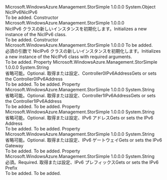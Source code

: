 <Type Name="NicIPv6" FullName="Microsoft.WindowsAzure.Management.StorSimple.Models.NicIPv6">
  <TypeSignature Language="C#" Value="public class NicIPv6" />
  <TypeSignature Language="ILAsm" Value=".class public auto ansi beforefieldinit NicIPv6 extends System.Object" />
  <TypeSignature Language="DocId" Value="T:Microsoft.WindowsAzure.Management.StorSimple.Models.NicIPv6" />
  <TypeSignature Language="VB.NET" Value="Public Class NicIPv6" />
  <TypeSignature Language="F#" Value="type NicIPv6 = class" />
  <AssemblyInfo>
    <AssemblyName>Microsoft.WindowsAzure.Management.StorSimple</AssemblyName>
    <AssemblyVersion>1.0.0.0</AssemblyVersion>
  </AssemblyInfo>
  <Base>
    <BaseTypeName>System.Object</BaseTypeName>
  </Base>
  <Interfaces />
  <Docs>
    <summary>
            <span data-ttu-id="fb531-101">NicIPv6</span><span class="sxs-lookup"><span data-stu-id="fb531-101">NicIPv6</span></span>
            </summary>
    <remarks>To be added.</remarks>
  </Docs>
  <Members>
    <Member MemberName=".ctor">
      <MemberSignature Language="C#" Value="public NicIPv6 ();" />
      <MemberSignature Language="ILAsm" Value=".method public hidebysig specialname rtspecialname instance void .ctor() cil managed" />
      <MemberSignature Language="DocId" Value="M:Microsoft.WindowsAzure.Management.StorSimple.Models.NicIPv6.#ctor" />
      <MemberSignature Language="VB.NET" Value="Public Sub New ()" />
      <MemberType>Constructor</MemberType>
      <AssemblyInfo>
        <AssemblyName>Microsoft.WindowsAzure.Management.StorSimple</AssemblyName>
        <AssemblyVersion>1.0.0.0</AssemblyVersion>
      </AssemblyInfo>
      <Parameters />
      <Docs>
        <summary>
            <span data-ttu-id="fb531-102">NicIPv6 クラスの新しいインスタンスを初期化します。</span><span class="sxs-lookup"><span data-stu-id="fb531-102">Initializes a new instance of the NicIPv6 class.</span></span>
            </summary>
        <remarks>To be added.</remarks>
      </Docs>
    </Member>
    <Member MemberName=".ctor">
      <MemberSignature Language="C#" Value="public NicIPv6 (string iPv6Prefix);" />
      <MemberSignature Language="ILAsm" Value=".method public hidebysig specialname rtspecialname instance void .ctor(string iPv6Prefix) cil managed" />
      <MemberSignature Language="DocId" Value="M:Microsoft.WindowsAzure.Management.StorSimple.Models.NicIPv6.#ctor(System.String)" />
      <MemberSignature Language="VB.NET" Value="Public Sub New (iPv6Prefix As String)" />
      <MemberSignature Language="F#" Value="new Microsoft.WindowsAzure.Management.StorSimple.Models.NicIPv6 : string -&gt; Microsoft.WindowsAzure.Management.StorSimple.Models.NicIPv6" Usage="new Microsoft.WindowsAzure.Management.StorSimple.Models.NicIPv6 iPv6Prefix" />
      <MemberType>Constructor</MemberType>
      <AssemblyInfo>
        <AssemblyName>Microsoft.WindowsAzure.Management.StorSimple</AssemblyName>
        <AssemblyVersion>1.0.0.0</AssemblyVersion>
      </AssemblyInfo>
      <Parameters>
        <Parameter Name="iPv6Prefix" Type="System.String" />
      </Parameters>
      <Docs>
        <param name="iPv6Prefix">To be added.</param>
        <summary>
            <span data-ttu-id="fb531-103">必須の引数で NicIPv6 クラスの新しいインスタンスを初期化します。</span><span class="sxs-lookup"><span data-stu-id="fb531-103">Initializes a new instance of the NicIPv6 class with required arguments.</span></span>
            </summary>
        <remarks>To be added.</remarks>
      </Docs>
    </Member>
    <Member MemberName="Controller0IPv6Address">
      <MemberSignature Language="C#" Value="public string Controller0IPv6Address { get; set; }" />
      <MemberSignature Language="ILAsm" Value=".property instance string Controller0IPv6Address" />
      <MemberSignature Language="DocId" Value="P:Microsoft.WindowsAzure.Management.StorSimple.Models.NicIPv6.Controller0IPv6Address" />
      <MemberSignature Language="VB.NET" Value="Public Property Controller0IPv6Address As String" />
      <MemberSignature Language="F#" Value="member this.Controller0IPv6Address : string with get, set" Usage="Microsoft.WindowsAzure.Management.StorSimple.Models.NicIPv6.Controller0IPv6Address" />
      <MemberType>Property</MemberType>
      <AssemblyInfo>
        <AssemblyName>Microsoft.WindowsAzure.Management.StorSimple</AssemblyName>
        <AssemblyVersion>1.0.0.0</AssemblyVersion>
      </AssemblyInfo>
      <ReturnValue>
        <ReturnType>System.String</ReturnType>
      </ReturnValue>
      <Docs>
        <summary>
            <span data-ttu-id="fb531-104">省略可能。</span><span class="sxs-lookup"><span data-stu-id="fb531-104">Optional.</span></span> <span data-ttu-id="fb531-105">取得または設定、Controller0IPv6Address</span><span class="sxs-lookup"><span data-stu-id="fb531-105">Gets or sets the Controller0IPv6Address</span></span>
            </summary>
        <value>To be added.</value>
        <remarks>To be added.</remarks>
      </Docs>
    </Member>
    <Member MemberName="Controller1IPv6Address">
      <MemberSignature Language="C#" Value="public string Controller1IPv6Address { get; set; }" />
      <MemberSignature Language="ILAsm" Value=".property instance string Controller1IPv6Address" />
      <MemberSignature Language="DocId" Value="P:Microsoft.WindowsAzure.Management.StorSimple.Models.NicIPv6.Controller1IPv6Address" />
      <MemberSignature Language="VB.NET" Value="Public Property Controller1IPv6Address As String" />
      <MemberSignature Language="F#" Value="member this.Controller1IPv6Address : string with get, set" Usage="Microsoft.WindowsAzure.Management.StorSimple.Models.NicIPv6.Controller1IPv6Address" />
      <MemberType>Property</MemberType>
      <AssemblyInfo>
        <AssemblyName>Microsoft.WindowsAzure.Management.StorSimple</AssemblyName>
        <AssemblyVersion>1.0.0.0</AssemblyVersion>
      </AssemblyInfo>
      <ReturnValue>
        <ReturnType>System.String</ReturnType>
      </ReturnValue>
      <Docs>
        <summary>
            <span data-ttu-id="fb531-106">省略可能。</span><span class="sxs-lookup"><span data-stu-id="fb531-106">Optional.</span></span> <span data-ttu-id="fb531-107">取得または設定、Controller1IPv6Address</span><span class="sxs-lookup"><span data-stu-id="fb531-107">Gets or sets the Controller1IPv6Address</span></span>
            </summary>
        <value>To be added.</value>
        <remarks>To be added.</remarks>
      </Docs>
    </Member>
    <Member MemberName="IPv6Address">
      <MemberSignature Language="C#" Value="public string IPv6Address { get; set; }" />
      <MemberSignature Language="ILAsm" Value=".property instance string IPv6Address" />
      <MemberSignature Language="DocId" Value="P:Microsoft.WindowsAzure.Management.StorSimple.Models.NicIPv6.IPv6Address" />
      <MemberSignature Language="VB.NET" Value="Public Property IPv6Address As String" />
      <MemberSignature Language="F#" Value="member this.IPv6Address : string with get, set" Usage="Microsoft.WindowsAzure.Management.StorSimple.Models.NicIPv6.IPv6Address" />
      <MemberType>Property</MemberType>
      <AssemblyInfo>
        <AssemblyName>Microsoft.WindowsAzure.Management.StorSimple</AssemblyName>
        <AssemblyVersion>1.0.0.0</AssemblyVersion>
      </AssemblyInfo>
      <ReturnValue>
        <ReturnType>System.String</ReturnType>
      </ReturnValue>
      <Docs>
        <summary>
            <span data-ttu-id="fb531-108">省略可能。</span><span class="sxs-lookup"><span data-stu-id="fb531-108">Optional.</span></span> <span data-ttu-id="fb531-109">取得または設定、IPv6 アドレス</span><span class="sxs-lookup"><span data-stu-id="fb531-109">Gets or sets the IPv6 Address</span></span>
            </summary>
        <value>To be added.</value>
        <remarks>To be added.</remarks>
      </Docs>
    </Member>
    <Member MemberName="IPv6Gateway">
      <MemberSignature Language="C#" Value="public string IPv6Gateway { get; set; }" />
      <MemberSignature Language="ILAsm" Value=".property instance string IPv6Gateway" />
      <MemberSignature Language="DocId" Value="P:Microsoft.WindowsAzure.Management.StorSimple.Models.NicIPv6.IPv6Gateway" />
      <MemberSignature Language="VB.NET" Value="Public Property IPv6Gateway As String" />
      <MemberSignature Language="F#" Value="member this.IPv6Gateway : string with get, set" Usage="Microsoft.WindowsAzure.Management.StorSimple.Models.NicIPv6.IPv6Gateway" />
      <MemberType>Property</MemberType>
      <AssemblyInfo>
        <AssemblyName>Microsoft.WindowsAzure.Management.StorSimple</AssemblyName>
        <AssemblyVersion>1.0.0.0</AssemblyVersion>
      </AssemblyInfo>
      <ReturnValue>
        <ReturnType>System.String</ReturnType>
      </ReturnValue>
      <Docs>
        <summary>
            <span data-ttu-id="fb531-110">省略可能。</span><span class="sxs-lookup"><span data-stu-id="fb531-110">Optional.</span></span> <span data-ttu-id="fb531-111">取得または設定、IPv6 ゲートウェイ</span><span class="sxs-lookup"><span data-stu-id="fb531-111">Gets or sets the IPv6 Gateway</span></span>
            </summary>
        <value>To be added.</value>
        <remarks>To be added.</remarks>
      </Docs>
    </Member>
    <Member MemberName="IPv6Prefix">
      <MemberSignature Language="C#" Value="public string IPv6Prefix { get; set; }" />
      <MemberSignature Language="ILAsm" Value=".property instance string IPv6Prefix" />
      <MemberSignature Language="DocId" Value="P:Microsoft.WindowsAzure.Management.StorSimple.Models.NicIPv6.IPv6Prefix" />
      <MemberSignature Language="VB.NET" Value="Public Property IPv6Prefix As String" />
      <MemberSignature Language="F#" Value="member this.IPv6Prefix : string with get, set" Usage="Microsoft.WindowsAzure.Management.StorSimple.Models.NicIPv6.IPv6Prefix" />
      <MemberType>Property</MemberType>
      <AssemblyInfo>
        <AssemblyName>Microsoft.WindowsAzure.Management.StorSimple</AssemblyName>
        <AssemblyVersion>1.0.0.0</AssemblyVersion>
      </AssemblyInfo>
      <ReturnValue>
        <ReturnType>System.String</ReturnType>
      </ReturnValue>
      <Docs>
        <summary>
            <span data-ttu-id="fb531-112">必須。</span><span class="sxs-lookup"><span data-stu-id="fb531-112">Required.</span></span> <span data-ttu-id="fb531-113">取得または設定、IPv6 プレフィックス</span><span class="sxs-lookup"><span data-stu-id="fb531-113">Gets or sets the IPv6 Prefix</span></span>
            </summary>
        <value>To be added.</value>
        <remarks>To be added.</remarks>
      </Docs>
    </Member>
  </Members>
</Type>